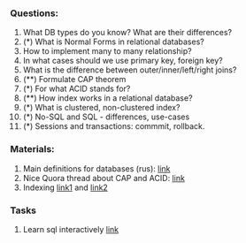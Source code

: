 
### Questions:

1. What DB types do you know? What are their differences? 
2. (\*) What is Normal Forms in relational databases? 
3. How to implement many to many relationship? 
4. In what cases should we use primary key, foreign key?
5. What is the difference between outer/inner/left/right joins? 
6. (\*\*) Formulate CAP theorem
7. (\*) For what ACID stands for? 
8. (\*\*) How index works in a relational database? 
9. (\*) What is clustered, non-clustered index?
10. (\*) No-SQL and SQL - differences, use-cases
11. (\*) Sessions and transactions: commmit, rollback. 

### Materials: 

1. Main definitions for databases (rus): [link](http://informatic.ugatu.ac.ru/lib/office/proekt.htm)
2. Nice Quora thread about CAP and ACID: [link](https://www.quora.com/What-is-the-relation-between-SQL-NoSQL-the-CAP-theorem-and-ACID)
3. Indexing [link1](https://stackoverflow.com/questions/1251636/what-do-clustered-and-non-clustered-index-actually-mean) and [link2](https://stackoverflow.com/questions/1108/how-does-database-indexing-work)

### Tasks

1. Learn sql interactively [link](https://www.w3schools.com/sql/default.asp)

